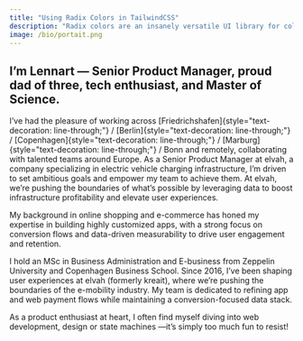 ```yaml
---
title: "Using Radix Colors in TailwindCSS"
description: "Radix colors are an insanely versatile UI library for colors. Actually it is meant for React/vanillaJS but can also be used beautifully in projects with Tailwind."
image: /bio/portait.png
---
```


## I’m Lennart — Senior Product Manager, proud dad of three, tech enthusiast, and Master of Science.

I’ve had the pleasure of working across [Friedrichshafen]{style="text-decoration: line-through;"} / [Berlin]{style="text-decoration: line-through;"} / [Copenhagen]{style="text-decoration: line-through;"} / [Marburg]{style="text-decoration: line-through;"} / Bonn and remotely, collaborating with talented teams around Europe. As a Senior Product Manager at elvah, a company specializing in electric vehicle charging infrastructure, I’m driven to set ambitious goals and empower my team to achieve them. At elvah, we’re pushing the boundaries of what’s possible by leveraging data to boost infrastructure profitability and elevate user experiences.

My background in online shopping and e-commerce has honed my expertise in building highly customized apps, with a strong focus on conversion flows and data-driven measurability to drive user engagement and retention.

I hold an MSc in Business Administration and E-business from Zeppelin University and Copenhagen Business School. Since 2016, I’ve been shaping user experiences at elvah (formerly kreait), where we’re pushing the boundaries of the e-mobility industry. My team is dedicated to refining app and web payment flows while maintaining a conversion-focused data stack.

As a product enthusiast at heart, I often find myself diving into web development, design or state machines —it’s simply too much fun to resist!